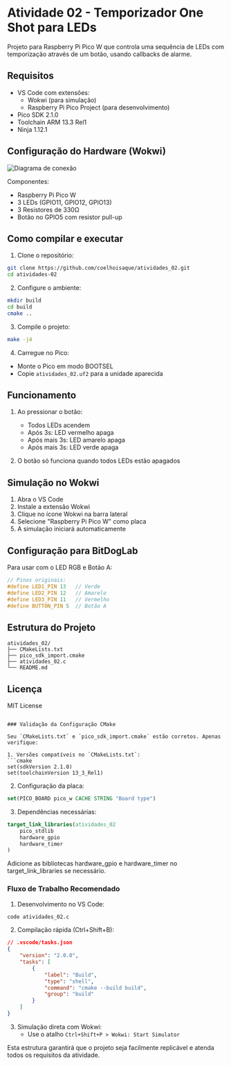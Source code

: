 # Atividade 02 - Temporizador One Shot para LEDs

Projeto para Raspberry Pi Pico W que controla uma sequência de LEDs com temporização através de um botão, usando callbacks de alarme.

## Requisitos
- VS Code com extensões:
  - Wokwi (para simulação)
  - Raspberry Pi Pico Project (para desenvolvimento)
- Pico SDK 2.1.0
- Toolchain ARM 13.3 Rel1
- Ninja 1.12.1

## Configuração do Hardware (Wokwi)

![Diagrama de conexão](https://github.com/user-attachments/assets/00417571-b0f1-4c3f-ba99-f6db91f5b4aa)

Componentes:
- Raspberry Pi Pico W
- 3 LEDs (GPIO11, GPIO12, GPIO13)
- 3 Resistores de 330Ω
- Botão no GPIO5 com resistor pull-up

## Como compilar e executar

1. Clone o repositório:
```bash
git clone https://github.com/coelhoisaque/atividades_02.git
cd atividades-02
```

2. Configure o ambiente:
```bash
mkdir build
cd build
cmake ..
```

3. Compile o projeto:
```bash
make -j4
```

4. Carregue no Pico:
- Monte o Pico em modo BOOTSEL
- Copie `atividades_02.uf2` para a unidade aparecida

## Funcionamento
1. Ao pressionar o botão:
   - Todos LEDs acendem
   - Após 3s: LED vermelho apaga
   - Após mais 3s: LED amarelo apaga
   - Após mais 3s: LED verde apaga

2. O botão só funciona quando todos LEDs estão apagados

## Simulação no Wokwi
1. Abra o VS Code
2. Instale a extensão Wokwi
3. Clique no ícone Wokwi na barra lateral
4. Selecione "Raspberry Pi Pico W" como placa
5. A simulação iniciará automaticamente

## Configuração para BitDogLab
Para usar com o LED RGB e Botão A:
```c
// Pinos originais:
#define LED1_PIN 13   // Verde
#define LED2_PIN 12   // Amarelo 
#define LED3_PIN 11   // Vermelho
#define BUTTON_PIN 5  // Botão A
```

## Estrutura do Projeto
```
atividades_02/
├── CMakeLists.txt
├── pico_sdk_import.cmake
├── atividades_02.c
└── README.md
```

## Licença
MIT License
```

### Validação da Configuração CMake

Seu `CMakeLists.txt` e `pico_sdk_import.cmake` estão corretos. Apenas verifique:

1. Versões compatíveis no `CMakeLists.txt`:
```cmake
set(sdkVersion 2.1.0)
set(toolchainVersion 13_3_Rel1)
```

2. Configuração da placa:
```cmake
set(PICO_BOARD pico_w CACHE STRING "Board type")
```

3. Dependências necessárias:
```cmake
target_link_libraries(atividades_02
    pico_stdlib
    hardware_gpio
    hardware_timer
)
```

Adicione as bibliotecas hardware_gpio e hardware_timer no target_link_libraries se necessário.

### Fluxo de Trabalho Recomendado

1. Desenvolvimento no VS Code:
```bash
code atividades_02.c
```

2. Compilação rápida (Ctrl+Shift+B):
```json
// .vscode/tasks.json
{
    "version": "2.0.0",
    "tasks": [
        {
            "label": "Build",
            "type": "shell",
            "command": "cmake --build build",
            "group": "build"
        }
    ]
}
```

3. Simulação direta com Wokwi:
   - Use o atalho `Ctrl+Shift+P > Wokwi: Start Simulator`

Esta estrutura garantirá que o projeto seja facilmente replicável e atenda todos os requisitos da atividade.
